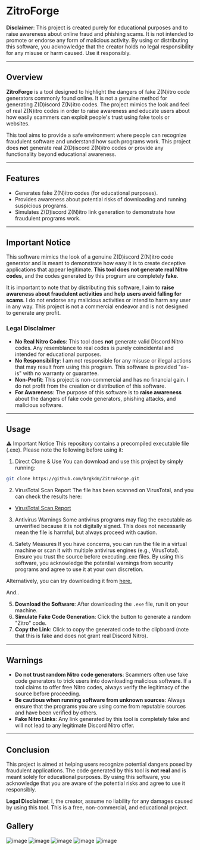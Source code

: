 # ZitroForge

**Disclaimer**: This project is created purely for educational purposes and to raise awareness about online fraud and phishing scams. It is not intended to promote or endorse any form of malicious activity. By using or distributing this software, you acknowledge that the creator holds no legal responsibility for any misuse or harm caused. Use it responsibly.

---

## Overview

**ZitroForge** is a tool designed to highlight the dangers of fake Z(N)itro code generators commonly found online. It is not a genuine method for generating Z(D)iscord Z(N)itro codes. The project mimics the look and feel of real Z(N)itro codes in order to raise awareness and educate users about how easily scammers can exploit people's trust using fake tools or websites.

This tool aims to provide a safe environment where people can recognize fraudulent software and understand how such programs work. This project does **not** generate real Z(D)iscord Z(N)itro codes or provide any functionality beyond educational awareness.

---

## Features

- Generates fake Z(N)itro codes (for educational purposes).
- Provides awareness about potential risks of downloading and running suspicious programs.
- Simulates Z(D)iscord Z(N)itro link generation to demonstrate how fraudulent programs work.

---

## Important Notice

This software mimics the look of a genuine Z(D)iscord Z(N)itro code generator and is meant to demonstrate how easy it is to create deceptive applications that appear legitimate. **This tool does not generate real Nitro codes**, and the codes generated by this program are completely **fake**.

It is important to note that by distributing this software, I aim to **raise awareness about fraudulent activities** and **help users avoid falling for scams**. I do not endorse any malicious activities or intend to harm any user in any way. This project is not a commercial endeavor and is not designed to generate any profit.

### **Legal Disclaimer**

- **No Real Nitro Codes**: This tool does **not** generate valid Discord Nitro codes. Any resemblance to real codes is purely coincidental and intended for educational purposes.
- **No Responsibility**: I am not responsible for any misuse or illegal actions that may result from using this program. This software is provided "as-is" with no warranty or guarantee.
- **Non-Profit**: This project is non-commercial and has no financial gain. I do not profit from the creation or distribution of this software.
- **For Awareness**: The purpose of this software is to **raise awareness** about the dangers of fake code generators, phishing attacks, and malicious software. 

---

## Usage
⚠ Important Notice
This repository contains a precompiled executable file (.exe). Please note the following before using it:

1. Direct Clone & Use
You can download and use this project by simply running:
```bash
git clone https://github.com/brgkdm/ZitroForge.git
``` 
2. VirusTotal Scan Report
The file has been scanned on VirusTotal, and you can check the results here:

- [VirusTotal Scan Report](https://www.virustotal.com/gui/file/60dbfb7ffcfc07f99007c3431c25b1b39dd694f72de6bcffa345310015830d1c)

3. Antivirus Warnings
Some antivirus programs may flag the executable as unverified because it is not digitally signed.
This does not necessarily mean the file is harmful, but always proceed with caution.

4. Safety Measures
If you have concerns, you can run the file in a virtual machine or scan it with multiple antivirus engines (e.g., VirusTotal).
Ensure you trust the source before executing .exe files.
By using this software, you acknowledge the potential warnings from security programs and agree to use it at your own discretion.

Alternatively, you can try downloading it from [here.](https://github.com/brgkdm/ZitroForge/releases/tag/v0.0.1)

And..

5. **Download the Software**: After downloading the `.exe` file, run it on your machine.
6. **Simulate Fake Code Generation**: Click the button to generate a random "Zitro" code.
7. **Copy the Link**: Click to copy the generated code to the clipboard (note that this is fake and does not grant real Discord Nitro).

---

## Warnings

- **Do not trust random Nitro code generators**: Scammers often use fake code generators to trick users into downloading malicious software. If a tool claims to offer free Nitro codes, always verify the legitimacy of the source before proceeding.
- **Be cautious when running software from unknown sources**: Always ensure that the programs you are using come from reputable sources and have been verified by others.
- **Fake Nitro Links**: Any link generated by this tool is completely fake and will not lead to any legitimate Discord Nitro offer.

---

## Conclusion

This project is aimed at helping users recognize potential dangers posed by fraudulent applications. The code generated by this tool is **not real** and is meant solely for educational purposes. By using this software, you acknowledge that you are aware of the potential risks and agree to use it responsibly.

**Legal Disclaimer**: I, the creator, assume no liability for any damages caused by using this tool. This is a free, non-commercial, and educational project.

## Gallery

![image](https://github.com/user-attachments/assets/96ed11b6-9442-4be5-957a-0ad489c2cf89)
![image](https://github.com/user-attachments/assets/bdb5a406-6f04-489d-9cf1-df93805e1249)
![image](https://github.com/user-attachments/assets/b55cebd7-53cc-4b2d-8cde-6ea2888ac75f)
![image](https://github.com/user-attachments/assets/5c39778f-396f-4367-b80a-46053b489c93)
![image](https://github.com/user-attachments/assets/0f7b5f52-998e-4b05-b47e-c69c2732125a)


